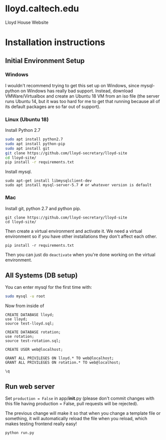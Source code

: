 # lloyd.caltech.edu
Lloyd House Website

# Installation instructions

## Initial Environment Setup

### Windows

I wouldn't recommend trying to get this set up on Windows, since mysql-python on Windows has really bad support. Instead, download VMWare/Virtualbox and create an Ubuntu 18 VM from an iso file (the server runs Ubuntu 14, but it was too hard for me to get that running because all of its default packages are so far out of support).

### Linux (Ubuntu 18)

Install Python 2.7

```bash
sudo apt install python2.7
sudo apt install python-pip
sudo apt install git
git clone https://github.com/lloyd-secretary/lloyd-site
cd lloyd-site/
pip install -r requirements.txt 
```

Install mysql.

```
sudo apt-get install libmysqlclient-dev
sudo apt install mysql-server-5.7 # or whatever version is default 
```

### Mac

Install git, python 2.7 and python pip.

```
git clone https://github.com/lloyd-secretary/lloyd-site
cd lloyd-site/
```

Then create a virtual environment and activate it. We need a virtual environment so if you have other installations they don't affect each other.

```
pip install -r requirements.txt 
```

Then you can just do `deactivate` when you're done working on the virtual environment.

## All Systems (DB setup)

You can enter mysql for the first time with:

```bash
sudo mysql -u root
```

Now from inside of

```mysql
CREATE DATABASE lloyd;
use lloyd;
source test-lloyd.sql;

CREATE DATABASE rotation;
use rotation;
source test-rotation.sql;

CREATE USER web@localhost;

GRANT ALL PRIVILEGES ON lloyd.* TO web@localhost;
GRANT ALL PRIVILEGES ON rotation.* TO web@localhost;

\q
```

## Run web server

Set `production = False` in app/__init__.py (please don't commit changes with this file having production = False, pull requests will be rejected).

The previous change will make it so that when you change a template file or something, it will automatically reload the file when you reload, which makes testing frontend really easy!

```bash
python run.py
```
